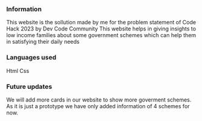 ### Information
This website is the sollution made by me for the problem statement of Code Hack 2023 by Dev Code Community
This website helps in giving insights to low income families about some government schemes which can help them in satisfying their daily needs

### Languages used
Html 
Css

### Future updates
We will add more cards in our website to show more goverment schemes.
As it is just a prototype we have only added information of 4 schemes for now.
